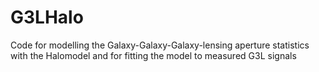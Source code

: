 # G3LHalo
Code for modelling the Galaxy-Galaxy-Galaxy-lensing aperture statistics with the Halomodel and for fitting the model to measured G3L signals
